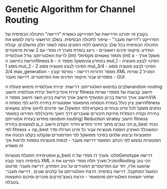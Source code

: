 # Genetic Algorithm for Channel Routing

 בקובץ זה יפורטו הדרישות של הפרוייקט כאשרת "דרישה" התכולה הבסיסית של הפרוייקט ו"דרישה מעבר" - שיפור לתכולה הבסיסית.
בשלב הראשוני נרצה לממש את התכולה הבסיסית בכל שלב ובהתאם ללוח הזמנים ננסה לשפר חלק מהשלבים.
קבלת המידע:
	מיקומי פינים ראשוניים - נייצג בעזרת מערך דו ממדי עם 2 שורות
	פרמטרים לריצת האלגוריתם:
		גודל אוכלוסייה (int)
		מספר צאצאים מקסימלי (int)
		a - משקל אורך הרשת בחישוב הfitness 
		b - משקל מספר הvia בפתרון
		mut_1 - הסיכוי לבצע מוטציה מסוג 1
		mut_2 - הסיכוי לבצע מוטציה מסוג 2
		mut_3/4 - הסיכוי לבצע מוטציה מסוג 3/4
		max_generation - מספר הדורות
דרישה - נפרסר קובץ XML  המכיל 2 שורות מספרים עבור מיקומי הפינים ואת הפרמטרים.
דרישה מעבר - GUI


שלבים במימוש האלגוריתם:
דרישות:
יצירת אוכלוסייה
	מימוש פעולת הrandom routing
	יצירת אינדיבידואל
	יצירת אוכלוסיה
חישוב fitness
	חישוב קבוצות של מספרי שורות
	חישוב אורך הרשת בכיוון המועדף
	חישוב אורך הרשת בכיוון השני
	חישוב מספר הVIA
	חישוב ציון כולל בעזרת הנוסחה מהמאמר
אסטטגיית בחירה לזיווג
	לפי נוסחת הfitness נותנים משקל לכל פרט ובוחרים באקראי(לפי המשקל) שני פרטים לזיווג)
שילוב צאצאים
	לפי הפירוט במאמר(בחירת נקודה רנומלית מחיקת חיבורים שעוברים דרך האנך וחיבור מחדש בעזרת אלגוריתם random routing)
Reduction stratey
	חישוב fitness לצאצאים
	בחירת p_c הכי טובים מתוך הדור החדש והדור הקודם
חישוב p_best נוכחי
	לפי fitness + הp_best המשוכלל האחרון
הוספת מוטציות
	עבור כל פרט הגרלת סדר המוטציות וביצוע שלהם בסיכוי ממושקל לפי הפרמטרים שנקלטו בקלט הבעיה
	את המוטציות נממש לפי הכתב המאמר
	דרישה מעבר - לנסות מוטציות נוספות ולראות איך זה משפיע

אופטימיזיה
	הפעלת מוטציות p_best
פלט:
מערך דו ממדי של הGenotype
	דרישה בסיסית: ניצור קובץ XML המכיל מערך תלת ממדי המייצג את הRouting הכי טוב שהגענו אליו, יחד עם הפרטמרים המעידים על טיב הפתרון.
	דרישה מעבר: סרטוט המעגל המתקבל.
דרישה בסיסית:
	הרצת האלגוריתם על קלטים שונים .
דרישה מעבר:
	שחזור תוצאות האלגוריתם מהמאמר - הרצת באנצ'מרקים מוכרים וסיכום התוצאות בטבלה.
